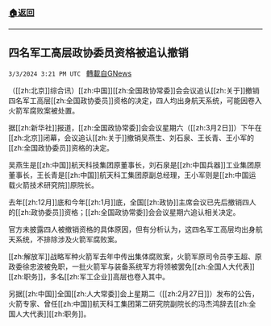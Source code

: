 ###  [:house:返回](README.md)
---


## 四名军工高层政协委员资格被追认撤销
`3/3/2024 3:21 PM UTC ` [轉載自GNews](https://gnews.org/articles/2361237)

（[[zh:北京]]综合讯）[[zh:中国]][[zh:全国政协常委]]会会议追认[[zh:关于]]撤销四名军工高层[[zh:全国政协委员]]资格的决定，四人均出身航天系统，可能因卷入火箭军腐败案被处置。

据[[zh:新华社]]报道，[[zh:全国政协常委]]会会议星期六（[[zh:3月2日]]）下午在[[zh:北京]]闭幕，会议追认[[zh:关于]]撤销吴燕生、刘石泉、王长青、王小军的[[zh:全国政协委员]]资格的决定。

吴燕生是[[zh:中国]]航天科技集团原董事长，刘石泉是[[zh:中国兵器]]工业集团原董事长，王长青是[[zh:中国]]航天科工集团原副总经理，王小军则是[[zh:中国运载火箭技术研究院]]原院长。

去年[[zh:12月]]底和今年[[zh:1月]]底，全国[[zh:政协]]主席会议已先后撤销四人的[[zh:政协委员]]资格；[[zh:全国政协常委]]会会议星期六追认相关决定。

官方未披露四人被撤销资格的具体原因，但有分析认为，这四名军工高层均出身航天系统，不排除涉及火箭军腐败案。

[[zh:解放军]]战略军种火箭军去年中传出集体腐败案，火箭军原司令员李玉超、原政委徐忠波被免职，一批火箭军与装备系统军方将领被罢免[[zh:全国人大代表]][[zh:职务]]，多名[[zh:军工企业]]高层也卷入其中。

另据[[zh:中国]]全国[[zh:人大常委]]会上星期二（[[zh:2月27日]]）发布的公告，火箭专家、曾任[[zh:中国]]航天科工集团第二研究院副院长的冯杰鸿辞去[[zh:全国人大代表]][[zh:职务]]。
